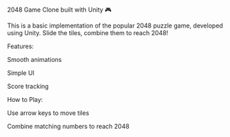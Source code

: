 2048 Game Clone built with Unity 🎮

This is a basic implementation of the popular 2048 puzzle game, developed using Unity. Slide the tiles, combine them to reach 2048!

Features:

Smooth animations

Simple UI

Score tracking

How to Play:

Use arrow keys to move tiles

Combine matching numbers to reach 2048
